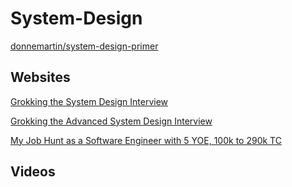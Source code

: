 # System-Design
[donnemartin/system-design-primer](https://github.com/donnemartin/system-design-primer)


## Websites
[Grokking the System Design Interview](https://designgurus.org/course/grokking-the-system-design-interview)

[Grokking the Advanced System Design Interview](https://designgurus.org/course/grokking-the-advanced-system-design-interview)

[My Job Hunt as a Software Engineer with 5 YOE, 100k to 290k TC](https://www.reddit.com/r/cscareerquestions/comments/xpnxy2/my_job_hunt_as_a_software_engineer_with_5_yoe/)

## Videos
